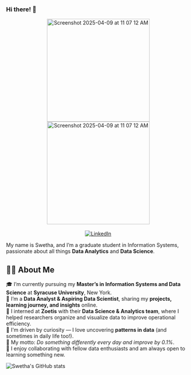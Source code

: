 ### Hi there! 👋

<div align="center">
    <img width="281" alt="Screenshot 2025-04-09 at 11 07 12 AM" src="https://github.com/user-attachments/assets/f3c44cc1-0b69-4cb1-a147-40c2a856b50a" />
</div>

<div align="center">
    <img width="281" alt="Screenshot 2025-04-09 at 11 07 12 AM" src="https://github.com/user-attachments/assets/f3c44cc1-0b69-4cb1-a147-40c2a856b50a" />
    <br><br>
    <a href="https://www.linkedin.com/in/swetha-lakkoju/">
        <img src="https://img.shields.io/badge/LinkedIn-Connect-blue?logo=linkedin" alt="LinkedIn" />
    </a>
</div>






My name is Swetha, and I’m a graduate student in Information Systems, passionate about all things **Data Analytics** and **Data Science**.

## 👩‍💻 About Me

🎓 I’m currently pursuing my **Master’s in Information Systems and Data Science** at **Syracuse University**, New York.  
💼 I’m a **Data Analyst & Aspiring Data Scientist**, sharing my **projects, learning journey, and insights** online.  
🔬 I interned at **Zoetis** with their **Data Science & Analytics team**, where I helped researchers organize and visualize data to improve operational efficiency.  
🧠 I'm driven by curiosity — I love uncovering **patterns in data** (and sometimes in daily life too!).  
🌱 My motto: *Do something differently every day and improve by 0.1%*.  
🤝 I enjoy collaborating with fellow data enthusiasts and am always open to learning something new.


![Swetha's GitHub stats](https://github-readme-stats.vercel.app/api?username=Shweta23-rgb&show_icons=true&theme=radical)




